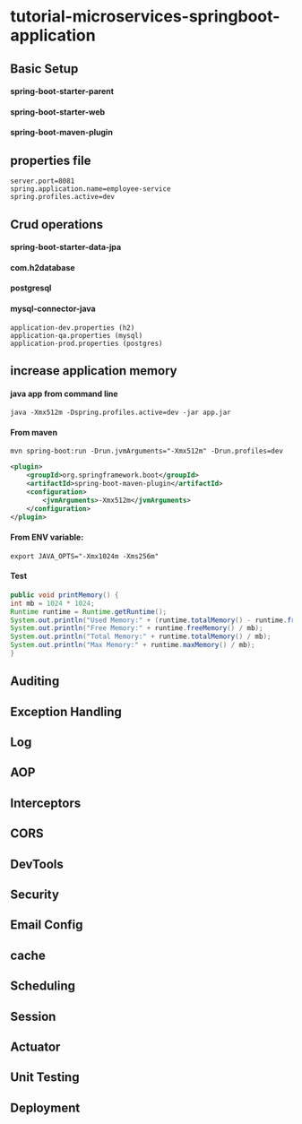 # tutorial-microservices-springboot-application

## Basic Setup
#### spring-boot-starter-parent
#### spring-boot-starter-web
#### spring-boot-maven-plugin

## properties file
```
server.port=8081
spring.application.name=employee-service
spring.profiles.active=dev
```
## Crud operations
#### spring-boot-starter-data-jpa
#### com.h2database
#### postgresql
#### mysql-connector-java
```
application-dev.properties (h2)
application-qa.properties (mysql)
application-prod.properties (postgres)
```
## increase application memory
#### java app from command line
```
java -Xmx512m -Dspring.profiles.active=dev -jar app.jar
```
#### From maven
```
mvn spring-boot:run -Drun.jvmArguments="-Xmx512m" -Drun.profiles=dev
```
```xml
<plugin>
    <groupId>org.springframework.boot</groupId>
    <artifactId>spring-boot-maven-plugin</artifactId>
    <configuration>
        <jvmArguments>-Xmx512m</jvmArguments>
    </configuration>
</plugin>
```
#### From ENV variable:
```
export JAVA_OPTS="-Xmx1024m -Xms256m"
```
#### Test
``` java
public void printMemory() {
int mb = 1024 * 1024;
Runtime runtime = Runtime.getRuntime();
System.out.println("Used Memory:" + (runtime.totalMemory() - runtime.freeMemory()) / mb);
System.out.println("Free Memory:" + runtime.freeMemory() / mb);
System.out.println("Total Memory:" + runtime.totalMemory() / mb);
System.out.println("Max Memory:" + runtime.maxMemory() / mb);
}
```

## Auditing
## Exception Handling
## Log
## AOP
## Interceptors
## CORS
## DevTools
## Security
## Email Config
## cache
## Scheduling
## Session
## Actuator
## Unit Testing
## Deployment
